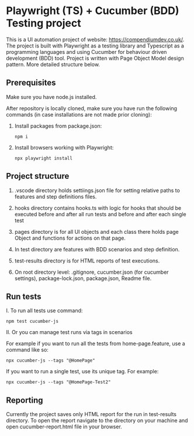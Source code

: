 # Playwright (TS) + Cucumber (BDD) Testing project

This is a UI automation project of website: https://compendiumdev.co.uk/. The project is built with Playwright as a testing library and Typescript as a programming languages and using Cucumber for behaviour driven development (BDD) tool. Project is written with Page Object Model design pattern. More detailed structure below. 

## Prerequisites

Make sure you have node.js installed.

After repository is locally cloned, make sure you have run the following commands (in case installations are not made prior cloning):

1. Install packages from package.json: 

    ```console
    npm i
    ```

2. Install browsers working with Playwright: 

    ```console
    npx playwright install
    ```

## Project structure

1. .vscode directory holds settiings.json file for setting relative paths to features and step definitions files.

2. hooks directory contains hooks.ts with logic for hooks that should be executed before and after all run tests and before and after each single test

3. pages directory is for all UI objects and each class there holds page Object and functions for actions on that page.

4. In test directory are features with BDD scenarios and step definition.

5. test-results directory is for HTML reports of test executions.

6. On root directory level: .gitignore, cucumber.json (for cucumber settings), package-lock.json, package.json, Readme file.

## Run tests

I. To run all tests use command:

    npm test cucumber-js

II. Or you can manage test runs via tags in scenarios

For example if you want to run all the tests from home-page.feature, use a command like so:

    npx cucumber-js --tags "@HomePage"

If you want to run a single test, use its unique tag. For example: 

    npx cucumber-js --tags "@HomePage-Test2"
   

## Reporting

Currently the project saves only HTML report for the run in test-results directory. To open the report navigate to the directory on your machine and open cucumber-report.html file in your browser.



